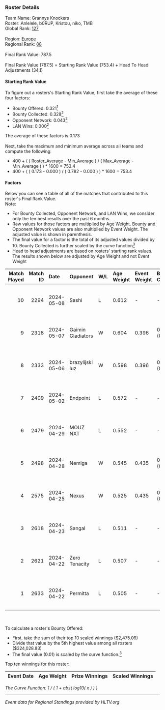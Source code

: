 ### Roster Details<br />
Team Name: Grannys Knockers<br />
Roster: Anlelele, b0RUP, Kristou, niko, TMB<br />
Global Rank: [127](../standings_global.md)<br />
<br />
Region: [Europe]( ../standings_europe.md)<br />
Regional Rank: [88]( ../standings_europe.md)<br />
<br />
Final Rank Value:  787.5<br />
<br />
Final Rank Value (787.5) = Starting Rank Value (753.4) + Head To Head Adjustments (34.1)<br />

#### Starting Rank Value<br />
To figure out a rosters's Starting Rank Value, first take the average of these four factors:<br />
- Bounty Offered: 0.321[<sup>1</sup>](#table2)
- Bounty Collected: 0.328[<sup>2</sup>](#table1)
- Opponent Network: 0.043[<sup>2</sup>](#table1)
- LAN Wins: 0.000[<sup>2</sup>](#table1)

The average of these factors is 0.173<br />
<br />
Next, take the maximum and minimum average across all teams and compute the following:<br />
- 400 + ( ( Roster_Average - Min_Average ) / ( Max_Average - Min_Average ) ) * 1600 = 753.4
- 400 + ( ( 0.173 - 0.000 ) / ( 0.782 - 0.000 ) ) * 1600 = 753.4


#### Factors<br />
Below you can see a table of all of the matches that contributed to this roster's Final Rank Value.<br />
Note:<br />

- For Bounty Collected, Opponent Network, and LAN Wins, we consider only the ten best results over the past 6 months.
- Raw values for those factors are multiplied by Age Weight. Bounty and Opponent Network values are also multiplied by Event Weight. The adjusted value is shown in parenthesis.
- The final value for a factor is the total of its adjusted values divided by 10. Bounty Collected is further scaled by the curve function[<sup>3</sup>](#curveFunction)
- Head to head adjustments are based on rosters' starting rank values. The results shown below are adjusted by Age Weight and not Event Weight
<span id="table1"></span><br />


| Match Played | Match ID | Date       | Opponent          | W/L | Age Weight | Event Weight | Bounty Collected | Opponent Network | LAN Wins  | H2H Adj. | Roster                              |
| -: | -: | :- | :- | :- | :- | :- | :- | :- | :- | -: | :- |
|           10 |     2294 | 2024-05-08 | Sashi             | L   | 0.612      | -            | -                | -                | -         |    -1.68 | Anlelele, b0RUP, Kristou, niko, TMB |
|            9 |     2318 | 2024-05-07 | Gaimin Gladiators | W   | 0.604      | 0.396        | 0.038 (0.009)    | 0.350 (0.084)    | 0 (0.000) |    14.89 | Anlelele, b0RUP, Kristou, niko, TMB |
|            8 |     2333 | 2024-05-06 | brazylijski luz   | W   | 0.598      | 0.396        | 0.008 (0.002)    | 0.261 (0.062)    | 0 (0.000) |    11.38 | Anlelele, b0RUP, Kristou, niko, TMB |
|            7 |     2409 | 2024-05-02 | Endpoint          | L   | 0.572      | -            | -                | -                | -         |    -5.43 | Anlelele, b0RUP, Kristou, niko, TMB |
|            6 |     2479 | 2024-04-29 | MOUZ NXT          | L   | 0.552      | -            | -                | -                | -         |    -3.16 | b0RUP, Kristou, niko, refrezh, TMB  |
|            5 |     2498 | 2024-04-28 | Nemiga            | W   | 0.545      | 0.435        | 0.317 (0.075)    | 0.734 (0.174)    | 0 (0.000) |    15.61 | b0RUP, Kristou, niko, refrezh, TMB  |
|            4 |     2575 | 2024-04-25 | Nexus             | W   | 0.525      | 0.435        | 0.014 (0.003)    | 0.465 (0.106)    | 0 (0.000) |    10.24 | b0RUP, Kristou, niko, refrezh, TMB  |
|            3 |     2618 | 2024-04-23 | Sangal            | L   | 0.511      | -            | -                | -                | -         |    -1.78 | Anlelele, b0RUP, Kristou, niko, TMB |
|            2 |     2621 | 2024-04-22 | Zero Tenacity     | L   | 0.507      | -            | -                | -                | -         |    -2.22 | b0RUP, Kristou, niko, refrezh, TMB  |
|            1 |     2633 | 2024-04-22 | Permitta          | L   | 0.505      | -            | -                | -                | -         |    -3.75 | b0RUP, Kristou, niko, refrezh, TMB  |

<br />
<span id="table2"></span><br />
To calculate a roster's Bounty Offered:<br />

- First, take the sum of their top 10 scaled winnings ($2,475.09)
- Divide that value by the 5th highest value among all rosters ($324,028.83)
- The final value (0.01) is scaled by the curve function.[<sup>3</sup>](#curveFunction)

Top ten winnings for this roster:<br />

| Event Date | Age Weight | Prize Winnings | Scaled Winnings |
| :- | -: | :- | :- |


<span id="curveFunction"></span>_The Curve Function: 1 / ( 1 + abs( log10( x ) ) )_<br />

---
_Event data for Regional Standings provided by HLTV.org_<br />

